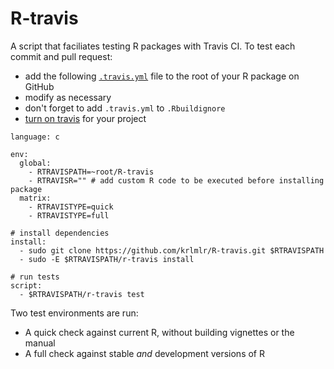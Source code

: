R-travis
========

A script that faciliates testing R packages with Travis CI.
To test each commit and pull request:

- add the following
[`.travis.yml`](https://github.com/krlmlr/R-travis/blob/master/misc/.travis.yml)
file to the root of your R package on GitHub
- modify as necessary
- don't forget to add `.travis.yml` to `.Rbuildignore`
- [turn on travis](https://travis-ci.org/profile) for your project

```
language: c

env:
  global:
    - RTRAVISPATH=~root/R-travis
    - RTRAVISR="" # add custom R code to be executed before installing package
  matrix:
    - RTRAVISTYPE=quick
    - RTRAVISTYPE=full

# install dependencies
install:
  - sudo git clone https://github.com/krlmlr/R-travis.git $RTRAVISPATH
  - sudo -E $RTRAVISPATH/r-travis install

# run tests
script:
  - $RTRAVISPATH/r-travis test
```

Two test environments are run:

- A quick check against current R, without building vignettes or the manual
- A full check against stable *and* development versions of R
